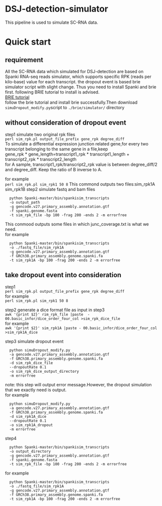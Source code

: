 # DSJ-detection-simulator
This pipeline is used to simulate SC-RNA data.


# Quick start  
## requirement
All the SC-RNA data which simulated for DSJ-detection are based on Spanki RNA-seq reads simulator, which supports specific RPK (reads per kilo-base) value for each transcript. the dropout event is based brie simulator script with slight change. Thus you need to install Spanki and brie first.
following BRIE tutorial to install is advised.  
[BRIE tutorial](https://github.com/huangyh09/brie/tree/master/simulator)  
follow the brie tutorial and install brie successfully.Then download ```simuDropout_modify.py```script to ```./brie/simulator/``` directory  

## without consideration of dropout event

step1  simulate two original rpk files  
```perl sim_rpk.pl output_file_prefix gene_rpk degree_diff```  
To simulate a differential expression junction related gene,for every two transcript belonging to the same gene in a file,keep  
gene_rpk * gene_length=transcript1_rpk * transcript1_length + transcript2_rpk * transcript2_length  
for A sample, transcript1_rpk/transcript2_rpk value is between degree_diff/2 and degree_diff. Keep the ratio of B inverse to A.

for example  
```perl sim_rpk.pl sim_rpk1 50 8```
This commond outputs two files:sim_rpk1A sim_rpk1B
step2  simulate fastq and bam files   
```
  python Spanki-master/bin/spankisim_transcripts  
  -o output_path 
  -g gencode.v27.primary_assembly.annotation.gtf 
  -f spanki.genome.fasta 
  -t sim_rpk_file -bp 100 -frag 200 -ends 2 -m errorfree
```  
This conmood outputs some files in which junc_coverage.txt is what we need.  
for example  
```
  python Spanki-master/bin/spankisim_transcripts 
  -o ./fastq_file/sim_rpk1A 
  -g gencode.v27.primary_assembly.annotation.gtf 
  -f GRCh38.primary_assembly.genome.spanki.fa 
  -t sim_rpk1A -bp 100 -frag 200 -ends 2 -m errorfree
```  
## take dropout event into consideration  
step1  
  ```perl sim_rpk.pl output_file_prefix gene_rpk degree_diff```  
for example  
  ```perl sim_rpk.pl sim_rpk1 50 8```  

step2  generate a dice format file as input in step3  
  ```awk '{print $2}' rim_rpk_file |paste  - 00.basic_infor/dice_order_four_col >sim_rpk_dice_file```  
for example  
  ```awk '{print $2}' sim_rpk1A |paste - 00.basic_infor/dice_order_four_col >sim_rpk1A_dice```  

step3  simulate dropout event  
```
  python simuDropout_modify.py 
  -a gencode.v27.primary_assembly.annotation.gtf 
  -f GRCh38.primary_assembly.genome.spanki.fa 
  -d sim_rpk_dice_file
  --dropoutRate 0.1 
  -o sim_rpk_dice_output_directory  
  -m errorfree
```  
note: this step will output error message.However, the dropout simulation that we exactly need is output.  
for example  
```
  python simuDropout_modify.py 
  -a gencode.v27.primary_assembly.annotation.gtf 
  -f GRCh38.primary_assembly.genome.spanki.fa 
  -d sim_rpk1A_dice
  --dropoutRate 0.1 
  -o sim_rpk1A_dropout  
  -m errorfree
```  

step4  
```
  python Spanki-master/bin/spankisim_transcripts 
  -o output_directory
  -g gencode.v27.primary_assembly.annotation.gtf 
  -f spanki.genome.fasta 
  -t sim_rpk_file -bp 100 -frag 200 -ends 2 -m errorfree
```  
for example  
```
  python Spanki-master/bin/spankisim_transcripts 
  -o ./fastq_file/sim_rpk1A 
  -g gencode.v27.primary_assembly.annotation.gtf 
  -f GRCh38.primary_assembly.genome.spanki.fa 
  -t sim_rpk1A -bp 100 -frag 200 -ends 2 -m errorfree
```  
